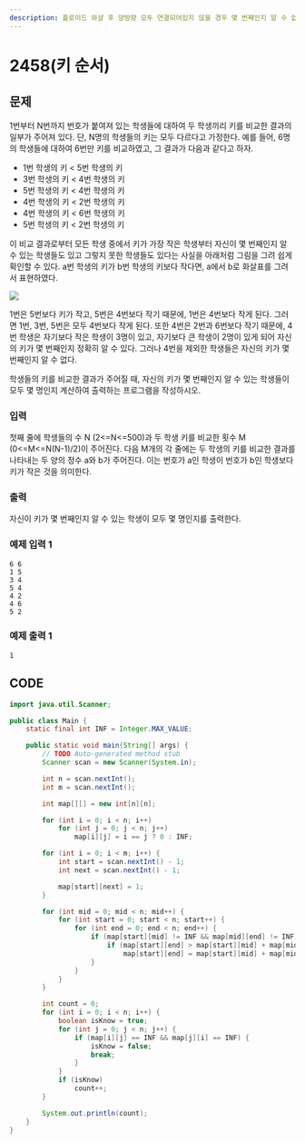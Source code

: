 ```yaml
---
description: 플로이드 와샬 후 양방향 모두 연결되어있지 않을 경우 몇 번째인지 알 수 없음으로 처리
---
```


# 2458\(키 순서\)

## 문제

1번부터 N번까지 번호가 붙여져 있는 학생들에 대하여 두 학생끼리 키를 비교한 결과의 일부가 주어져 있다. 단, N명의 학생들의 키는 모두 다르다고 가정한다. 예를 들어, 6명의 학생들에 대하여 6번만 키를 비교하였고, 그 결과가 다음과 같다고 하자. 

* 1번 학생의 키 &lt; 5번 학생의 키
* 3번 학생의 키 &lt; 4번 학생의 키
* 5번 학생의 키 &lt; 4번 학생의 키
* 4번 학생의 키 &lt; 2번 학생의 키
* 4번 학생의 키 &lt; 6번 학생의 키
* 5번 학생의 키 &lt; 2번 학생의 키

이 비교 결과로부터 모든 학생 중에서 키가 가장 작은 학생부터 자신이 몇 번째인지 알 수 있는 학생들도 있고 그렇지 못한 학생들도 있다는 사실을 아래처럼 그림을 그려 쉽게 확인할 수 있다. a번 학생의 키가 b번 학생의 키보다 작다면, a에서 b로 화살표를 그려서 표현하였다. 

![](https://www.acmicpc.net/upload/images/ccc.png)

1번은 5번보다 키가 작고, 5번은 4번보다 작기 때문에, 1번은 4번보다 작게 된다. 그러면 1번, 3번, 5번은 모두 4번보다 작게 된다. 또한 4번은 2번과 6번보다 작기 때문에, 4번 학생은 자기보다 작은 학생이 3명이 있고, 자기보다 큰 학생이 2명이 있게 되어 자신의 키가 몇 번째인지 정확히 알 수 있다. 그러나 4번을 제외한 학생들은 자신의 키가 몇 번째인지 알 수 없다. 

학생들의 키를 비교한 결과가 주어질 때, 자신의 키가 몇 번째인지 알 수 있는 학생들이 모두 몇 명인지 계산하여 출력하는 프로그램을 작성하시오.

### 입력

첫째 줄에 학생들의 수 N \(2&lt;=N&lt;=500\)과 두 학생 키를 비교한 횟수 M \(0&lt;=M&lt;=N\(N-1\)/2\)이 주어진다. 다음 M개의 각 줄에는 두 학생의 키를 비교한 결과를 나타내는 두 양의 정수 a와 b가 주어진다. 이는 번호가 a인 학생이 번호가 b인 학생보다 키가 작은 것을 의미한다. 

### 출력

자신이 키가 몇 번째인지 알 수 있는 학생이 모두 몇 명인지를 출력한다. 

### 예제 입력 1

```text
6 6
1 5
3 4
5 4
4 2
4 6
5 2
```

### 예제 출력 1

```text
1
```

## CODE

```java
import java.util.Scanner;

public class Main {
	static final int INF = Integer.MAX_VALUE;

	public static void main(String[] args) {
		// TODO Auto-generated method stub
		Scanner scan = new Scanner(System.in);

		int n = scan.nextInt();
		int m = scan.nextInt();

		int map[][] = new int[n][n];

		for (int i = 0; i < n; i++)
			for (int j = 0; j < n; j++)
				map[i][j] = i == j ? 0 : INF;

		for (int i = 0; i < m; i++) {
			int start = scan.nextInt() - 1;
			int next = scan.nextInt() - 1;

			map[start][next] = 1;
		}

		for (int mid = 0; mid < n; mid++) {
			for (int start = 0; start < n; start++) {
				for (int end = 0; end < n; end++) {
					if (map[start][mid] != INF && map[mid][end] != INF) {
						if (map[start][end] > map[start][mid] + map[mid][end])
							map[start][end] = map[start][mid] + map[mid][end];
					}
				}
			}
		}

		int count = 0;
		for (int i = 0; i < n; i++) {
			boolean isKnow = true;
			for (int j = 0; j < n; j++) {
				if (map[i][j] == INF && map[j][i] == INF) {
					isKnow = false;
					break;
				}
			}
			if (isKnow)
				count++;
		}

		System.out.println(count);
	}
}

```

